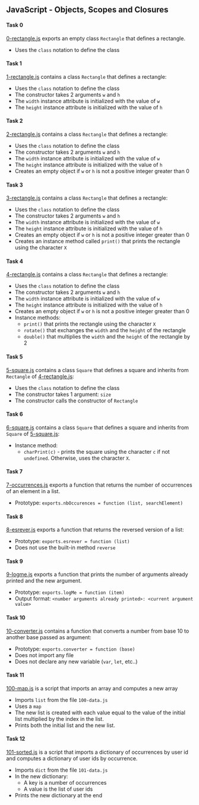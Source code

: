 ## JavaScript - Objects, Scopes and Closures

#### Task 0
[0-rectangle.js](0-rectangle.js) exports an empty class `Rectangle` that defines a rectangle.
- Uses the `class` notation to define the class

#### Task 1
[1-rectangle.js](1-rectangle.js) contains a class `Rectangle` that defines a rectangle:
- Uses the `class` notation to define the class
- The constructor takes 2 arguments `w` and `h`
- The `width` instance attribute is initialized with the value of `w`
- The `height` instance attribute is initialized with the value of `h`

#### Task 2
[2-rectangle.js](2-rectangle.js) contains a class `Rectangle` that defines a rectangle:
- Uses the `class` notation to define the class
- The constructor takes 2 arguments `w` and `h`
- The `width` instance attribute is initialized with the value of `w`
- The `height` instance attribute is initialized with the value of `h`
- Creates an empty object if `w` or `h` is not a positive integer greater than 0

#### Task 3
[3-rectangle.js](3-rectangle.js) contains a class `Rectangle` that defines a rectangle:
- Uses the `class` notation to define the class
- The constructor takes 2 arguments `w` and `h`
- The `width` instance attribute is initialized with the value of `w`
- The `height` instance attribute is initialized with the value of `h`
- Creates an empty object if `w` or `h` is not a positive integer greater than 0
- Creates an instance method called `print()` that prints the rectangle using the character `X`

#### Task 4
[4-rectangle.js](4-rectangle.js) contains a class `Rectangle` that defines a rectangle:
- Uses the `class` notation to define the class
- The constructor takes 2 arguments `w` and `h`
- The `width` instance attribute is initialized with the value of `w`
- The `height` instance attribute is initialized with the value of `h`
- Creates an empty object if `w` or `h` is not a positive integer greater than 0
- Instance methods:
	- `print()` that prints the rectangle using the character `X`
	- `rotate()` that exchanges the `width` and the `height` of the rectangle
	- `double()` that multiplies the `width` and the `height` of the rectangle by 2

#### Task 5
[5-square.js](5-square.js) contains a class `Square` that defines a square and inherits from `Rectangle` of [4-rectangle.js](4-rectangle.js):
- Uses the `class` notation to define the class
- The constructor takes 1 argument: `size`
- The constructor calls the constructor of `Rectangle`

#### Task 6
[6-square.js](6-square.js) contains a class `Square` that defines a square and inherits from `Square` of [5-square.js](5-square.js):
- Instance method:
	- `charPrint(c)` - prints the square using the character `c` if not `undefined`. Otherwise, uses the character `X`.

#### Task 7
[7-occurrences.js](7-occurrences.js) exports a function that returns the number of occurrences of an element in a list.
- Prototype: `exports.nbOccurences = function (list, searchElement)`

#### Task 8
[8-esrever.js](8-esrever.js) exports a function that returns the reversed version of a list:
- Prototype: `exports.esrever = function (list)`
- Does not use the built-in method `reverse`

#### Task 9
[9-logme.js](9-logme.js) exports a function that prints the number of arguments already printed and the new argument.
- Prototype: `exports.logMe = function (item)`
- Output format: `<number arguments already printed>: <current argument value>`

#### Task 10
[10-converter.js](10-converter.js) contains a function that converts a number from base 10 to another base passed as argument:
- Prototype: `exports.converter = function (base)`
- Does not import any file
- Does not declare any new variable (`var`, `let`, etc..)

#### Task 11
[100-map.js](100-map.js) is a script that imports an array and computes a new array
- Imports `list` from the file `100-data.js`
- Uses a `map`
- The new list is created with each value equal to the value of the initial list multiplied by the index in the list.
- Prints both the initial list and the new list.

#### Task 12
[101-sorted.js](101-sorted.js) is a script that imports a dictionary of occurrences by user id and computes a dictionary of user ids by occurrence.
- Imports `dict` from the file `101-data.js`
- In the new dictionary:
	- A key is a number of occurrences
	- A value is the list of user ids
- Prints the new dictionary at the end
